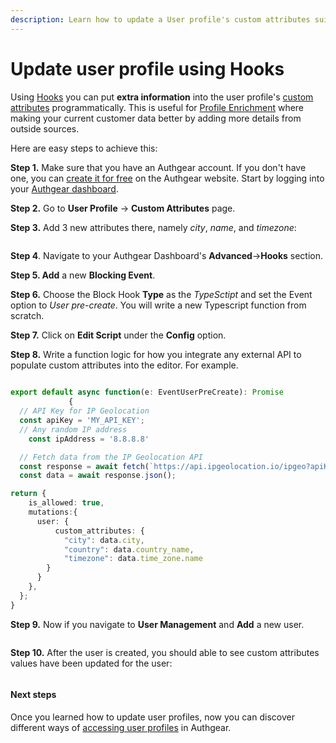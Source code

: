 ```yaml
---
description: Learn how to update a User profile's custom attributes suing Hooks
---
```


# Update user profile using Hooks

Using [Hooks](../../integrate/events-hooks/denohooks.md) you can put **extra information** into the user profile's [custom attributes](../../integrate/user-profile.md#custom-attributes) programmatically. This is useful for [Profile Enrichment](https://www.authgear.com/post/how-profile-enrichment-can-boost-your-product) where making your current customer data better by adding more details from outside sources.

Here are easy steps to achieve this:

**Step 1.** Make sure that you have an Authgear account. If you don't have one, you can [create it for free](https://accounts.portal.authgear.com/signup) on the Authgear website. Start by logging into your [Authgear dashboard](https://portal.authgear.com/).&#x20;

**Step 2.** Go to **User Profile** → **Custom Attributes** page.

**Step 3.** Add 3 new attributes there, namely _city_, _name_, and _timezone_:

<figure><img src="https://uploads-ssl.webflow.com/60658b47b03f0c77e8c14884/64c3b36a761d2d11e1c5ea89_Untitled%20(5).png" alt=""><figcaption></figcaption></figure>

**Step 4**. Navigate to your Authgear Dashboard's **Advanced**->**Hooks** section.

**Step 5. Add** a new **Blocking Event**.

**Step 6.** Choose the Block Hook **Type** as the _TypeSctipt_ and set the Event option to _User_ _pre-create_. You will write a new Typescript function from scratch.

**Step 7.** Click on **Edit Script** under the **Config** option.

**Step 8.** Write a function logic for how you integrate any external API to populate custom attributes into the editor. For example.

```typescript
		
export default async function(e: EventUserPreCreate): Promise
			 {
  // API Key for IP Geolocation
  const apiKey = 'MY_API_KEY';
  // Any random IP address
	const ipAddress = '8.8.8.8' 

  // Fetch data from the IP Geolocation API
  const response = await fetch(`https://api.ipgeolocation.io/ipgeo?apiKey=${apiKey}&ip=${ipAddress}`);
  const data = await response.json();

return {
    is_allowed: true,
    mutations:{
      user: {
          custom_attributes: {
            "city": data.city, 
            "country": data.country_name,
            "timezone": data.time_zone.name
        }
      }
    },
  };
}
```

**Step 9.** Now if you navigate to **User Management** and **Add** a new user.

<figure><img src="https://uploads-ssl.webflow.com/60658b47b03f0c77e8c14884/64c3b456e2d961a288183a98_Untitled%20(6).png" alt=""><figcaption></figcaption></figure>

**Step 10.** After the user is created, you should able to see custom attributes values have been updated for the user:

<figure><img src="https://uploads-ssl.webflow.com/60658b47b03f0c77e8c14884/64c3b46e2482cbed9e3a37af_Untitled%20(7).png" alt=""><figcaption></figcaption></figure>

#### Next steps

Once you learned how to update user profiles, now you can discover different ways of [accessing user profiles](access-user-profiles.md) in Authgear.
